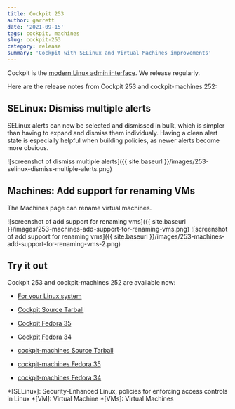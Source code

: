 ```yaml
---
title: Cockpit 253
author: garrett
date: '2021-09-15'
tags: cockpit, machines
slug: cockpit-253
category: release
summary: 'Cockpit with SELinux and Virtual Machines improvements'
---
```


Cockpit is the [modern Linux admin interface](https://cockpit-project.org/).
We release regularly.

Here are the release notes from Cockpit 253 and cockpit-machines 252:


## SELinux: Dismiss multiple alerts

SELinux alerts can now be selected and dismissed in bulk, which is simpler than having to expand and dismiss them individualy. Having a clean alert state is especially helpful when building policies, as newer alerts become more obvious.

![screenshot of dismiss multiple alerts]({{ site.baseurl }}/images/253-selinux-dismiss-multiple-alerts.png)

## Machines: Add support for renaming VMs

The Machines page can rename virtual machines.

![screenshot of add support for renaming vms]({{ site.baseurl }}/images/253-machines-add-support-for-renaming-vms.png)
![screenshot of add support for renaming vms]({{ site.baseurl }}/images/253-machines-add-support-for-renaming-vms-2.png)

## Try it out

Cockpit 253 and cockpit-machines 252 are available now:

* [For your Linux system](https://cockpit-project.org/running.html)

* [Cockpit Source Tarball](https://github.com/cockpit-project/cockpit/releases/tag/253)
* [Cockpit Fedora 35](https://bodhi.fedoraproject.org/updates/?releases=F35&packages=cockpit)
* [Cockpit Fedora 34](https://bodhi.fedoraproject.org/updates/?releases=F34&packages=cockpit)
* [cockpit-machines Source Tarball](https://github.com/cockpit-project/cockpit-machines/releases/tag/252)
* [cockpit-machines Fedora 35](https://bodhi.fedoraproject.org/updates/FEDORA-2021-6f908905a2)
* [cockpit-machines Fedora 34](https://bodhi.fedoraproject.org/updates/FEDORA-2021-d7291a62d4)

*[SELinux]: Security-Enhanced Linux, policies for enforcing access controls in Linux
*[VM]: Virtual Machine
*[VMs]: Virtual Machines
